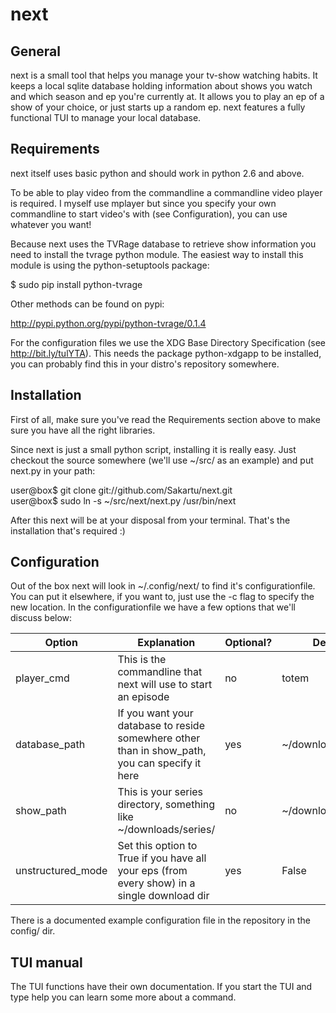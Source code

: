 next
====

General
-------

next is a small tool that helps you manage your tv-show watching habits.
It keeps a local sqlite database holding information about shows you watch
and which season and ep you're currently at. It allows you to play an ep
of a show of your choice, or just starts up a random ep. next features a
fully functional TUI to manage your local database.

Requirements
------------

next itself uses basic python and should work in python 2.6 and above. 

To be able to play video from the commandline a commandline video player
is required. I myself use mplayer but since you specify your own 
commandline to start video's with (see Configuration), you can use
whatever you want!

Because next uses the TVRage database to retrieve show information you need to
install the tvrage python module. The easiest way to install this module is
using the python-setuptools package:

$ sudo pip install python-tvrage

Other methods can be found on pypi:

http://pypi.python.org/pypi/python-tvrage/0.1.4

For the configuration files we use the XDG Base Directory Specification (see
http://bit.ly/tulYTA). This needs the package python-xdgapp to be installed, you
can probably find this in your distro's repository somewhere.

Installation
------------

First of all, make sure you've read the Requirements section above to make sure
you have all the right libraries.

Since next is just a small python script, installing it is really easy.
Just checkout the source somewhere (we'll use ~/src/ as an example) and
put next.py in your path:

user@box$ git clone git://github.com/Sakartu/next.git  
user@box$ sudo ln -s ~/src/next/next.py /usr/bin/next

After this next will be at your disposal from your terminal. That's the
installation that's required :)

Configuration
-------------

Out of the box next will look in ~/.config/next/ to find it's configurationfile.
You can put it elsewhere, if you want to, just use the -c flag to specify
the new location. In the configurationfile we have a few options that 
we'll discuss below:

Option | Explanation | Optional? | Default
-------|-------------|-----------|--------
player_cmd | This is the commandline that next will use to start an episode | no | totem
database_path | If you want your database to reside somewhere other than in show_path, you can specify it here | yes | ~/downloads/series
show_path | This is your series directory, something like ~/downloads/series/ | no | ~/downloads/series/
unstructured_mode | Set this option to True if you have all your eps (from every show) in a single download dir | yes | False

There is a documented example configuration file in the repository in the config/
dir.

TUI manual
----------

The TUI functions have their own documentation. If you start the TUI and type
help <command> you can learn some more about a command.
